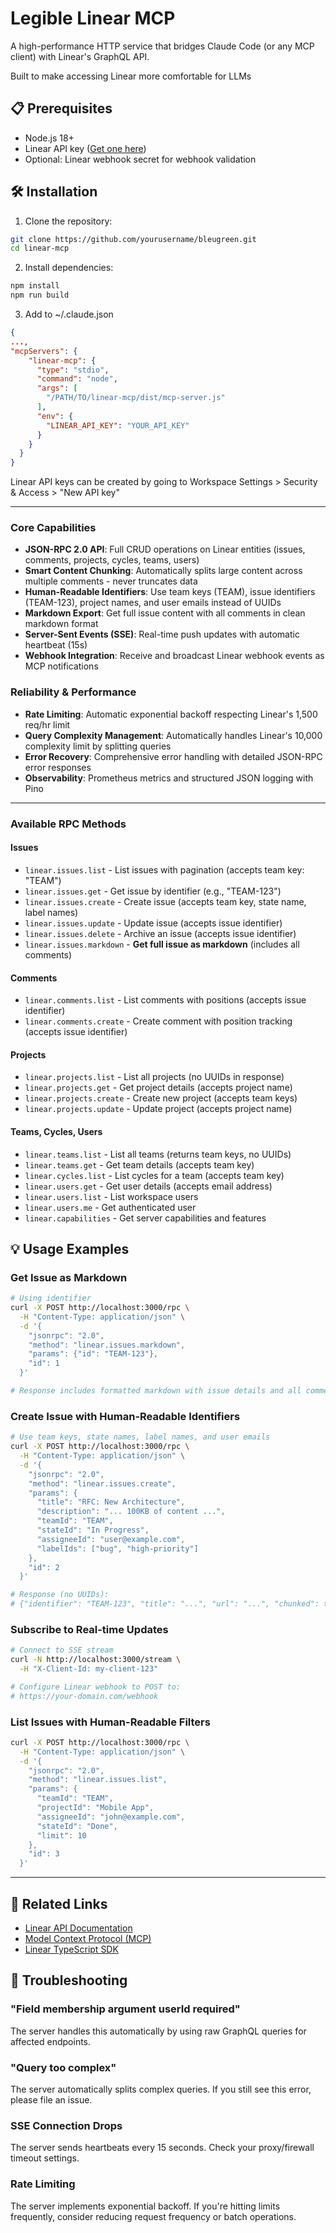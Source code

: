 # Legible Linear MCP

A high-performance HTTP service that bridges Claude Code (or any MCP client) with Linear's GraphQL API. 

Built to make accessing Linear more comfortable for LLMs 

## 📋 Prerequisites

- Node.js 18+ 
- Linear API key ([Get one here](https://linear.app/settings/account/security))
- Optional: Linear webhook secret for webhook validation

## 🛠️ Installation

1. Clone the repository:
```bash
git clone https://github.com/yourusername/bleugreen.git
cd linear-mcp
```

2. Install dependencies:
```bash
npm install
npm run build
```

3. Add to ~/.claude.json
```json
{
...,
"mcpServers": {
    "linear-mcp": {
      "type": "stdio",
      "command": "node",
      "args": [
        "/PATH/TO/linear-mcp/dist/mcp-server.js"
      ],
      "env": {
        "LINEAR_API_KEY": "YOUR_API_KEY"
      }
    }
  }
}
```

Linear API keys can be created by going to Workspace Settings > Security & Access > "New API key"

---

### Core Capabilities
- **JSON-RPC 2.0 API**: Full CRUD operations on Linear entities (issues, comments, projects, cycles, teams, users)
- **Smart Content Chunking**: Automatically splits large content across multiple comments - never truncates data
- **Human-Readable Identifiers**: Use team keys (TEAM), issue identifiers (TEAM-123), project names, and user emails instead of UUIDs
- **Markdown Export**: Get full issue content with all comments in clean markdown format
- **Server-Sent Events (SSE)**: Real-time push updates with automatic heartbeat (15s)
- **Webhook Integration**: Receive and broadcast Linear webhook events as MCP notifications

### Reliability & Performance
- **Rate Limiting**: Automatic exponential backoff respecting Linear's 1,500 req/hr limit
- **Query Complexity Management**: Automatically handles Linear's 10,000 complexity limit by splitting queries
- **Error Recovery**: Comprehensive error handling with detailed JSON-RPC error responses
- **Observability**: Prometheus metrics and structured JSON logging with Pino

---

 
### Available RPC Methods

#### Issues
- `linear.issues.list` - List issues with pagination (accepts team key: "TEAM")
- `linear.issues.get` - Get issue by identifier (e.g., "TEAM-123")
- `linear.issues.create` - Create issue (accepts team key, state name, label names)
- `linear.issues.update` - Update issue (accepts issue identifier)
- `linear.issues.delete` - Archive an issue (accepts issue identifier)
- `linear.issues.markdown` - **Get full issue as markdown** (includes all comments)

#### Comments
- `linear.comments.list` - List comments with positions (accepts issue identifier)
- `linear.comments.create` - Create comment with position tracking (accepts issue identifier)

#### Projects
- `linear.projects.list` - List all projects (no UUIDs in response)
- `linear.projects.get` - Get project details (accepts project name)
- `linear.projects.create` - Create new project (accepts team keys)
- `linear.projects.update` - Update project (accepts project name)

#### Teams, Cycles, Users
- `linear.teams.list` - List all teams (returns team keys, no UUIDs)
- `linear.teams.get` - Get team details (accepts team key)
- `linear.cycles.list` - List cycles for a team (accepts team key)
- `linear.users.get` - Get user details (accepts email address)
- `linear.users.list` - List workspace users
- `linear.users.me` - Get authenticated user
- `linear.capabilities` - Get server capabilities and features

## 💡 Usage Examples

### Get Issue as Markdown
```bash
# Using identifier
curl -X POST http://localhost:3000/rpc \
  -H "Content-Type: application/json" \
  -d '{
    "jsonrpc": "2.0",
    "method": "linear.issues.markdown",
    "params": {"id": "TEAM-123"},
    "id": 1
  }'

# Response includes formatted markdown with issue details and all comments
```

### Create Issue with Human-Readable Identifiers
```bash
# Use team keys, state names, label names, and user emails
curl -X POST http://localhost:3000/rpc \
  -H "Content-Type: application/json" \
  -d '{
    "jsonrpc": "2.0",
    "method": "linear.issues.create",
    "params": {
      "title": "RFC: New Architecture",
      "description": "... 100KB of content ...",
      "teamId": "TEAM",
      "stateId": "In Progress",
      "assigneeId": "user@example.com",
      "labelIds": ["bug", "high-priority"]
    },
    "id": 2
  }'

# Response (no UUIDs):
# {"identifier": "TEAM-123", "title": "...", "url": "...", "chunked": true, "chunks": 2}
```

### Subscribe to Real-time Updates
```bash
# Connect to SSE stream
curl -N http://localhost:3000/stream \
  -H "X-Client-Id: my-client-123"

# Configure Linear webhook to POST to:
# https://your-domain.com/webhook
```

### List Issues with Human-Readable Filters
```bash
curl -X POST http://localhost:3000/rpc \
  -H "Content-Type: application/json" \
  -d '{
    "jsonrpc": "2.0",
    "method": "linear.issues.list",
    "params": {
      "teamId": "TEAM",
      "projectId": "Mobile App",
      "assigneeId": "john@example.com",
      "stateId": "Done",
      "limit": 10
    },
    "id": 3
  }'
```

---

## 🔗 Related Links

- [Linear API Documentation](https://developers.linear.app)
- [Model Context Protocol (MCP)](https://modelcontextprotocol.io)
- [Linear TypeScript SDK](https://github.com/linear/linear)

## 🐛 Troubleshooting

### "Field membership argument userId required"
The server handles this automatically by using raw GraphQL queries for affected endpoints.

### "Query too complex"
The server automatically splits complex queries. If you still see this error, please file an issue.

### SSE Connection Drops
The server sends heartbeats every 15 seconds. Check your proxy/firewall timeout settings.

### Rate Limiting
The server implements exponential backoff. If you're hitting limits frequently, consider reducing request frequency or batch operations.
